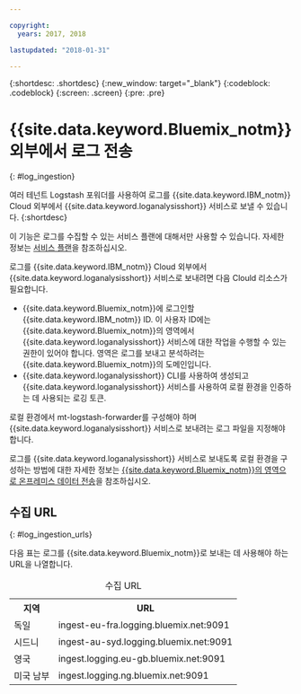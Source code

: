 ```yaml
---

copyright:
  years: 2017, 2018

lastupdated: "2018-01-31"

---
```


{:shortdesc: .shortdesc}
{:new_window: target="_blank"}
{:codeblock: .codeblock}
{:screen: .screen}
{:pre: .pre}


# {{site.data.keyword.Bluemix_notm}} 외부에서 로그 전송
{: #log_ingestion}

여러 테넌트 Logstash 포워더를 사용하여 로그를 {{site.data.keyword.IBM_notm}} Cloud 외부에서 {{site.data.keyword.loganalysisshort}} 서비스로 보낼 수 있습니다. 
{:shortdesc}

이 기능은 로그를 수집할 수 있는 서비스 플랜에 대해서만 사용할 수 있습니다. 자세한 정보는 [서비스 플랜](/docs/services/CloudLogAnalysis/log_analysis_ov.html#plans)을 참조하십시오.

로그를 {{site.data.keyword.IBM_notm}} Cloud 외부에서 {{site.data.keyword.loganalysisshort}} 서비스로 보내려면 다음 Clould 리소스가 필요합니다.

* {{site.data.keyword.Bluemix_notm}}에 로그인할 {{site.data.keyword.IBM_notm}} ID. 이 사용자 ID에는 {{site.data.keyword.Bluemix_notm}}의 영역에서 {{site.data.keyword.loganalysisshort}} 서비스에 대한 작업을 수행할 수 있는 권한이 있어야 합니다. 영역은 로그를 보내고 분석하려는 {{site.data.keyword.Bluemix_notm}}의 도메인입니다.
* {{site.data.keyword.loganalysisshort}} CLI를 사용하여 생성되고 {{site.data.keyword.loganalysisshort}} 서비스를 사용하여 로컬 환경을 인증하는 데 사용되는 로깅 토큰.  

로컬 환경에서 mt-logstash-forwarder를 구성해야 하며 {{site.data.keyword.loganalysisshort}} 서비스로 보내려는 로그 파일을 지정해야 합니다.

로그를 {{site.data.keyword.loganalysisshort}} 서비스로 보내도록 로컬 환경을 구성하는 방법에 대한 자세한 정보는 [{{site.data.keyword.Bluemix_notm}}의 영역으로 온프레미스 데이터 전송](/docs/services/CloudLogAnalysis/how-to/send-data/send_data_mt.html#send_data_mt)을 참조하십시오.



## 수집 URL
{: #log_ingestion_urls}

다음 표는 로그를 {{site.data.keyword.Bluemix_notm}}로 보내는 데 사용해야 하는 URL을 나열합니다.

<table>
  <caption>수집 URL</caption>
    <tr>
      <th>지역</th>
      <th>URL</th>
    </tr>
  <tr>
    <td>독일</td>
	  <td>ingest-eu-fra.logging.bluemix.net:9091</td>
  </tr>
  <tr>
    <td>시드니</td>
	  <td>ingest-au-syd.logging.bluemix.net:9091</td>
  </tr>
  <tr>
    <td>영국</td>
	  <td>ingest.logging.eu-gb.bluemix.net:9091</td>
  </tr>
  <tr>
    <td>미국 남부</td>
	  <td>ingest.logging.ng.bluemix.net:9091</td>
  </tr>
</table>


